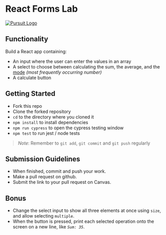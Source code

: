 # React Forms Lab

[![Pursuit Logo](https://avatars1.githubusercontent.com/u/5825944?s=200&v=4)](https://pursuit.org)

## Functionality

Build a React app containing:

- An input where the user can enter the values in an array
- A select to choose between calculating the sum, the average, and the [mode](https://www.mathsisfun.com/definitions/mode.html) _(most frequently occurring number)_
- A calculate button

## Getting Started

- Fork this repo
- Clone the forked repository
- `cd` to the directory where you cloned it
- `npm install` to install dependencies
- `npm run cypress` to open the cypress testing window
- `npm test` to run jest / node tests

> _Note_: Remember to `git add`, `git commit` and `git push` regularly

## Submission Guidelines

- When finished, commit and push your work.
- Make a pull request on github.
- Submit the link to your pull request on Canvas.

## Bonus

- Change the select input to show all three elements at once using `size`, and allow selecting `multiple`.
- When the button is pressed, print each selected operation onto the screen on a new line, like _`Sum: 35`_.
